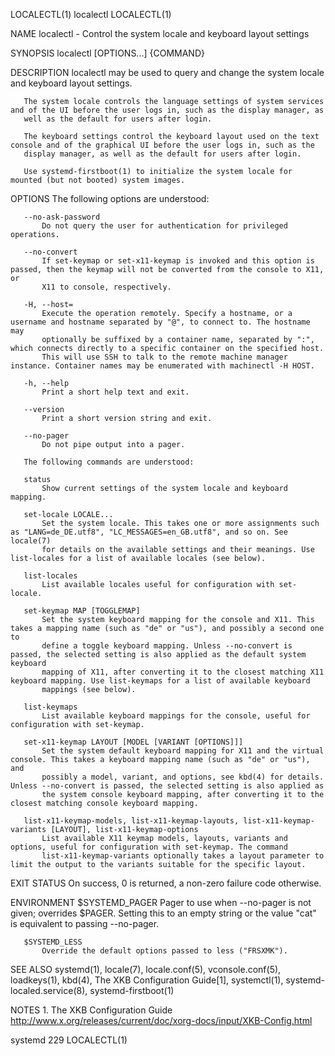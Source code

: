 LOCALECTL(1)                                                         localectl                                                        LOCALECTL(1)

NAME
       localectl - Control the system locale and keyboard layout settings

SYNOPSIS
       localectl [OPTIONS...] {COMMAND}

DESCRIPTION
       localectl may be used to query and change the system locale and keyboard layout settings.

       The system locale controls the language settings of system services and of the UI before the user logs in, such as the display manager, as
       well as the default for users after login.

       The keyboard settings control the keyboard layout used on the text console and of the graphical UI before the user logs in, such as the
       display manager, as well as the default for users after login.

       Use systemd-firstboot(1) to initialize the system locale for mounted (but not booted) system images.

OPTIONS
       The following options are understood:

       --no-ask-password
           Do not query the user for authentication for privileged operations.

       --no-convert
           If set-keymap or set-x11-keymap is invoked and this option is passed, then the keymap will not be converted from the console to X11, or
           X11 to console, respectively.

       -H, --host=
           Execute the operation remotely. Specify a hostname, or a username and hostname separated by "@", to connect to. The hostname may
           optionally be suffixed by a container name, separated by ":", which connects directly to a specific container on the specified host.
           This will use SSH to talk to the remote machine manager instance. Container names may be enumerated with machinectl -H HOST.

       -h, --help
           Print a short help text and exit.

       --version
           Print a short version string and exit.

       --no-pager
           Do not pipe output into a pager.

       The following commands are understood:

       status
           Show current settings of the system locale and keyboard mapping.

       set-locale LOCALE...
           Set the system locale. This takes one or more assignments such as "LANG=de_DE.utf8", "LC_MESSAGES=en_GB.utf8", and so on. See locale(7)
           for details on the available settings and their meanings. Use list-locales for a list of available locales (see below).

       list-locales
           List available locales useful for configuration with set-locale.

       set-keymap MAP [TOGGLEMAP]
           Set the system keyboard mapping for the console and X11. This takes a mapping name (such as "de" or "us"), and possibly a second one to
           define a toggle keyboard mapping. Unless --no-convert is passed, the selected setting is also applied as the default system keyboard
           mapping of X11, after converting it to the closest matching X11 keyboard mapping. Use list-keymaps for a list of available keyboard
           mappings (see below).

       list-keymaps
           List available keyboard mappings for the console, useful for configuration with set-keymap.

       set-x11-keymap LAYOUT [MODEL [VARIANT [OPTIONS]]]
           Set the system default keyboard mapping for X11 and the virtual console. This takes a keyboard mapping name (such as "de" or "us"), and
           possibly a model, variant, and options, see kbd(4) for details. Unless --no-convert is passed, the selected setting is also applied as
           the system console keyboard mapping, after converting it to the closest matching console keyboard mapping.

       list-x11-keymap-models, list-x11-keymap-layouts, list-x11-keymap-variants [LAYOUT], list-x11-keymap-options
           List available X11 keymap models, layouts, variants and options, useful for configuration with set-keymap. The command
           list-x11-keymap-variants optionally takes a layout parameter to limit the output to the variants suitable for the specific layout.

EXIT STATUS
       On success, 0 is returned, a non-zero failure code otherwise.

ENVIRONMENT
       $SYSTEMD_PAGER
           Pager to use when --no-pager is not given; overrides $PAGER. Setting this to an empty string or the value "cat" is equivalent to
           passing --no-pager.

       $SYSTEMD_LESS
           Override the default options passed to less ("FRSXMK").

SEE ALSO
       systemd(1), locale(7), locale.conf(5), vconsole.conf(5), loadkeys(1), kbd(4), The XKB Configuration Guide[1], systemctl(1), systemd-
       localed.service(8), systemd-firstboot(1)

NOTES
        1. The XKB Configuration Guide
           http://www.x.org/releases/current/doc/xorg-docs/input/XKB-Config.html

systemd 229                                                                                                                           LOCALECTL(1)
